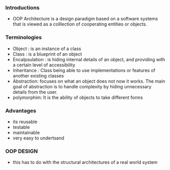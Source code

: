 

### Introductions
 -  OOP Architecture is a design paradigm based on a software systems that is viewed as a colllection of cooperating entities or objects.

 ### Terminologies
 - Object : is an instance of a class
 - Class : is a blueprint of an object
 - Encalpsulation : is hiding internal details of an object, and providing with a certain level of accessibility
 - Inheritance : Class being able to use implementations or features of another existing classes
 - Abstraction: focuses on what an object does not now it works. The main goal of abstraction is to handle complexity 
        by hiding unnecessary details from the user.
 - polymorphim: It is the ability of objects to take different forms 
 ### Advantages
 - its reusable
 - testable
 - maintainable
 - very easy to undertsand

 ### OOP DESIGN
  - this has to do with the structural architectures of a real world system
  

